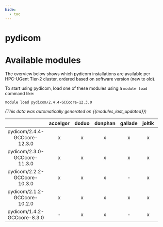 ```yaml
---
hide:
  - toc
---
```


pydicom
=======

# Available modules


The overview below shows which pydicom installations are available per HPC-UGent Tier-2 cluster, ordered based on software version (new to old).

To start using pydicom, load one of these modules using a `module load` command like:

```shell
module load pydicom/2.4.4-GCCcore-12.3.0
```

*(This data was automatically generated on {{modules_last_updated}})*  

| |accelgor|doduo|donphan|gallade|joltik|shinx|skitty|
| :---: | :---: | :---: | :---: | :---: | :---: | :---: | :---: |
|pydicom/2.4.4-GCCcore-12.3.0|x|x|x|x|x|x|x|
|pydicom/2.3.0-GCCcore-11.3.0|x|x|x|x|x|-|-|
|pydicom/2.2.2-GCCcore-10.3.0|x|x|x|-|x|-|-|
|pydicom/2.1.2-GCCcore-10.2.0|x|x|x|x|x|-|-|
|pydicom/1.4.2-GCCcore-8.3.0|-|x|x|-|x|-|-|
